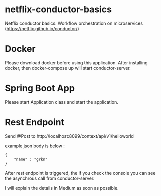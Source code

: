 # netflix-conductor-basics
Netflix conductor basics. Workflow orchestration on microservices (https://netflix.github.io/conductor/)

# Docker

Please download docker before using this application. After installing docker, then docker-compose up will start conductor-server.

# Spring Boot App

Please start Application class and start the application.

# Rest Endpoint

Send @Post to http://localhost:8099/context/api/v1/helloworld

example json body is below : 

```
{
    "name" : "grkn"
}
```

After rest endpoint is triggered, the if you check the console you can see the asynchrous call from conductor-server.

I will explain the details in Medium as soon as possible.
